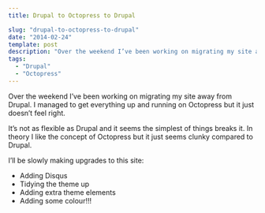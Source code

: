 ```yaml
---
title: Drupal to Octopress to Drupal

slug: "drupal-to-octopress-to-drupal"
date: "2014-02-24"
template: post
description: "Over the weekend I’ve been working on migrating my site away from Drupal. I managed to get everything up and running on Octopress but it just doesn’t feel right."
tags:
  - "Drupal"
  - "Octopress"
---
```

Over the weekend I’ve been working on migrating my site away from Drupal. I managed to get everything up and running on Octopress but it just doesn’t feel right.

It’s not as flexible as Drupal and it seems the simplest of things breaks it. In theory I like the concept of Octopress but it just seems clunky compared to Drupal.

I’ll be slowly making upgrades to this site:

* Adding Disqus
* Tidying the theme up
* Adding extra theme elements
* Adding some colour!!!
